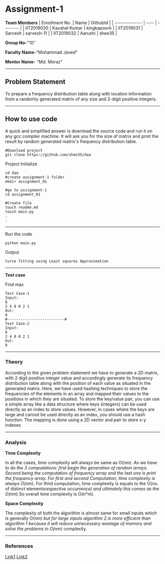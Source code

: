 # Assignment-1

**Team Members**
|   Enrollment No.  |   Name   | GithubId |
|   --------------  |   ----   | -------- |
|    IIT2019030  |   Kaushal Kumar | kingkapoork |
|    IIT2019031  |   Sarvesh | sarvesh-11 | 
|    IIT2019032  |   Aarushi | shee35  |

**Group No-**"10"

**Faculty Name-**"Mohammad Javed"

**Mentor Name-** "Md. Meraz"

---
## Problem Statement
To prepare a frequency distribution table along with location information from a randomly generated matrix of any size and 2-digit positive integers.

---
## How to use code
A quick and simplified answer is download the source code and run it on any gcc compiler machine. It will ask you for the size of matrix and print the result by random generated matrix's frequency distribution table. 
```
#Download project
git clone https://github.com/shee35/daa 
```
Project Initialize 
```
cd daa
#create assignment-1 folder
mkdir assignment_01

#go to assignment-1
cd assignment_01

#Create file
touch readme.md
touch main.py
.
.
```
---

Run the code
```
python main.py
```
Output
```
Curve fitting using Least squares Approximation
```
---

**Test case**

Find max
```
Test Case-1
Input:
6
2 4 8 0 2 1
Out:
8
#--------------------------#
Test Case-2
Input:
6
2 4 8 0 2 1
Out:
8
```

---

### Theory
According to the given problem statement we have to generate a 2D matrix, with 2 digit positive integer value and accordingly generate its frequency distribution table along with the position of each value as situated in the generated matrix. Here, we have used hashing techniques to store the frequencies of the elements in an array and mapped their values to the positions in which they are situated. To store the key/value pair, you can use a simple array like a data structure where keys (integers) can be used directly as an index to store values. However, in cases where the keys are large and cannot be used directly as an index, you should use a hash function. The mapping is done using a 2D vector and pair to store x-y indexes

---

### Analysis

**Time Complexity**

In all the cases, time complexity will always be same as O(n*m). As we have to do the 3 computations: first begin the generation of random arrays. Second being the computation of frequency array and the last one is print the frequency array. For first and second Computation, time complexity is always O(n*m). For third computation, time complexity is equals to the O(no. of distinct elements*respective occurrence) and ultimately this comes as the O(n*m) So overall time complexity is O(n*m).

**Space Complexity**

The complexity of both the algorithm is almost same for small inputs which is generally O(n*m) but for large inputs algorithm 2 is more efficient than algorithm 1 because it will reduce unnecessary wastage of memory and solve the problems in O(n*m) complexity.

---

### References

[Link1](https://www.geeksforgeeks.org/find-frequency-number-array/)
[Link2](https://www.geeksforgeeks.org/vector-of-vectors-in-c-stl-with-examples/)

